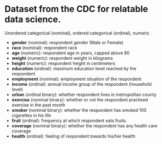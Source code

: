 # Dataset from the CDC for relatable data science.


Unordered categorical (nominal), ordered categorical (ordinal), numeric.

- **gender** (nominal): respondent gender (Male or Female)   
- **race** (nominal): respondent race     
- **age** (numeric): respondent age in years, capped above 80    
- **weight** (numeric): respondent weight in kilograms
- **height** (numeric): respondent height in centimeters   
- **education** (ordinal): maximum education level reached by the respondent   
- **employment** (nominal): employment situation of the respondent   
- **income** (ordinal): annual income group of the respondent (household level)   
- **urban** (ordinal binary): whether respondent lives in metropolitan county    
- **exercise** (nominal binary): whether or not the respondent practised exercise in the past month  
- **smoker** (nominal binary): whether the respondent has smoked 100 cigarettes in his life   
- **fruit** (ordinal): frequency at which respondent eats fruits.  
- **coverage** (nominal binary): whether the respondent has any health care coverage  
- **health** (ordinal): feeling of respondent towards his/her health
